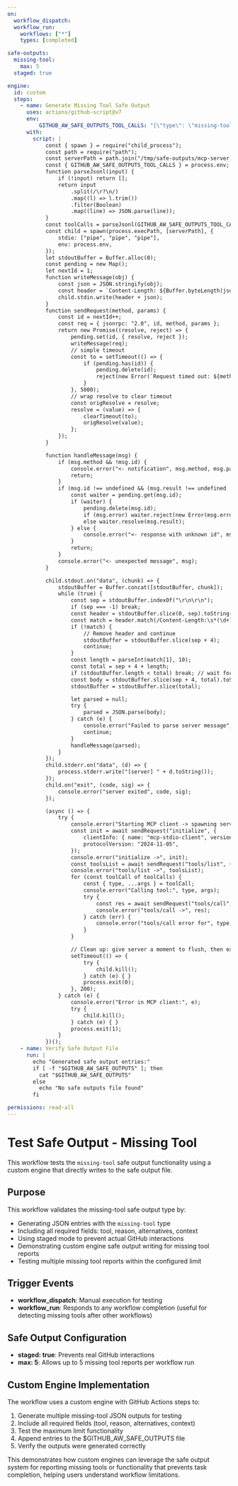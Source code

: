 ```yaml
---
on:
  workflow_dispatch:
  workflow_run:
    workflows: ["*"]
    types: [completed]

safe-outputs:
  missing-tool:
    max: 5
  staged: true

engine:
  id: custom
  steps:
    - name: Generate Missing Tool Safe Output
      uses: actions/github-script@v7
      env:
          GITHUB_AW_SAFE_OUTPUTS_TOOL_CALLS: "{\"type\": \"missing-tool\", \"tool\": \"example-missing-tool\", \"reason\": \"This is a test of the missing-tool safe output functionality. No actual tool is missing.\", \"alternatives\": \"This is a simulated missing tool report generated by the custom engine test workflow.\", \"context\": \"test-safe-output-missing-tool workflow validation\"}"
      with:
        script: |
            const { spawn } = require("child_process");
            const path = require("path");
            const serverPath = path.join("/tmp/safe-outputs/mcp-server.cjs");
            const { GITHUB_AW_SAFE_OUTPUTS_TOOL_CALLS } = process.env;
            function parseJsonl(input) {
                if (!input) return [];
                return input
                    .split(/\r?\n/)
                    .map((l) => l.trim())
                    .filter(Boolean)
                    .map((line) => JSON.parse(line));
            }
            const toolCalls = parseJsonl(GITHUB_AW_SAFE_OUTPUTS_TOOL_CALLS)
            const child = spawn(process.execPath, [serverPath], {
                stdio: ["pipe", "pipe", "pipe"],
                env: process.env,
            });
            let stdoutBuffer = Buffer.alloc(0);
            const pending = new Map();
            let nextId = 1;
            function writeMessage(obj) {
                const json = JSON.stringify(obj);
                const header = `Content-Length: ${Buffer.byteLength(json)}\r\n\r\n`;
                child.stdin.write(header + json);
            }
            function sendRequest(method, params) {
                const id = nextId++;
                const req = { jsonrpc: "2.0", id, method, params };
                return new Promise((resolve, reject) => {
                    pending.set(id, { resolve, reject });
                    writeMessage(req);
                    // simple timeout
                    const to = setTimeout(() => {
                        if (pending.has(id)) {
                            pending.delete(id);
                            reject(new Error(`Request timed out: ${method}`));
                        }
                    }, 5000);
                    // wrap resolve to clear timeout
                    const origResolve = resolve;
                    resolve = (value) => {
                        clearTimeout(to);
                        origResolve(value);
                    };
                });
            }

            function handleMessage(msg) {
                if (msg.method && !msg.id) {
                    console.error("<- notification", msg.method, msg.params || "");
                    return;
                }
                if (msg.id !== undefined && (msg.result !== undefined || msg.error !== undefined)) {
                    const waiter = pending.get(msg.id);
                    if (waiter) {
                        pending.delete(msg.id);
                        if (msg.error) waiter.reject(new Error(msg.error.message || JSON.stringify(msg.error)));
                        else waiter.resolve(msg.result);
                    } else {
                        console.error("<- response with unknown id", msg.id);
                    }
                    return;
                }
                console.error("<- unexpected message", msg);
            }

            child.stdout.on("data", (chunk) => {
                stdoutBuffer = Buffer.concat([stdoutBuffer, chunk]);
                while (true) {
                    const sep = stdoutBuffer.indexOf("\r\n\r\n");
                    if (sep === -1) break;
                    const header = stdoutBuffer.slice(0, sep).toString("utf8");
                    const match = header.match(/Content-Length:\s*(\d+)/i);
                    if (!match) {
                        // Remove header and continue
                        stdoutBuffer = stdoutBuffer.slice(sep + 4);
                        continue;
                    }
                    const length = parseInt(match[1], 10);
                    const total = sep + 4 + length;
                    if (stdoutBuffer.length < total) break; // wait for full message
                    const body = stdoutBuffer.slice(sep + 4, total).toString("utf8");
                    stdoutBuffer = stdoutBuffer.slice(total);

                    let parsed = null;
                    try {
                        parsed = JSON.parse(body);
                    } catch (e) {
                        console.error("Failed to parse server message", e);
                        continue;
                    }
                    handleMessage(parsed);
                }
            });
            child.stderr.on("data", (d) => {
                process.stderr.write("[server] " + d.toString());
            });
            child.on("exit", (code, sig) => {
                console.error("server exited", code, sig);
            });

            (async () => {
                try {
                    console.error("Starting MCP client -> spawning server at", serverPath);
                    const init = await sendRequest("initialize", {
                        clientInfo: { name: "mcp-stdio-client", version: "0.1.0" },
                        protocolVersion: "2024-11-05",
                    });
                    console.error("initialize ->", init);
                    const toolsList = await sendRequest("tools/list", {});
                    console.error("tools/list ->", toolsList);
                    for (const toolCall of toolCalls) {
                        const { type, ...args } = toolCall;
                        console.error("Calling tool:", type, args);
                        try {
                            const res = await sendRequest("tools/call", { name: type, arguments: args });
                            console.error("tools/call ->", res);
                        } catch (err) {
                            console.error("tools/call error for", type, err);
                        }
                    }

                    // Clean up: give server a moment to flush, then exit
                    setTimeout(() => {
                        try {
                            child.kill();
                        } catch (e) { }
                        process.exit(0);
                    }, 200);
                } catch (e) {
                    console.error("Error in MCP client:", e);
                    try {
                        child.kill();
                    } catch (e) { }
                    process.exit(1);
                }
            })();
    - name: Verify Safe Output File
      run: |
        echo "Generated safe output entries:"
        if [ -f "$GITHUB_AW_SAFE_OUTPUTS" ]; then
          cat "$GITHUB_AW_SAFE_OUTPUTS"
        else
          echo "No safe outputs file found"
        fi

permissions: read-all
---
```


# Test Safe Output - Missing Tool

This workflow tests the `missing-tool` safe output functionality using a custom engine that directly writes to the safe output file.

## Purpose

This workflow validates the missing-tool safe output type by:
- Generating JSON entries with the `missing-tool` type
- Including all required fields: tool, reason, alternatives, context
- Using staged mode to prevent actual GitHub interactions
- Demonstrating custom engine safe output writing for missing tool reports
- Testing multiple missing tool reports within the configured limit

## Trigger Events

- **workflow_dispatch**: Manual execution for testing
- **workflow_run**: Responds to any workflow completion (useful for detecting missing tools after other workflows)

## Safe Output Configuration

- **staged: true**: Prevents real GitHub interactions
- **max: 5**: Allows up to 5 missing tool reports per workflow run

## Custom Engine Implementation

The workflow uses a custom engine with GitHub Actions steps to:
1. Generate multiple missing-tool JSON outputs for testing
2. Include all required fields (tool, reason, alternatives, context)
3. Test the maximum limit functionality
4. Append entries to the $GITHUB_AW_SAFE_OUTPUTS file
5. Verify the outputs were generated correctly

This demonstrates how custom engines can leverage the safe output system for reporting missing tools or functionality that prevents task completion, helping users understand workflow limitations.